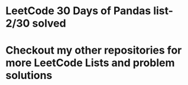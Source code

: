 <h1> LeetCode 30 Days of Pandas list- 2/30 solved</h1>
<h1> Checkout my other repositories for more LeetCode Lists and problem solutions</h1>
